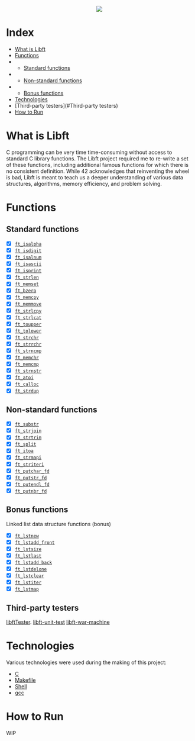 <p align="center">
<img width="" height="" src="https://raw.githubusercontent.com/mithraskuipers/mithraskuipers/master/readme_42/logo.png">
</p>

# Index

*  [What is Libft](#What-is-Libft)
*  [Functions](#Functions)
* * [Standard functions](#Standard-functions)
* * [Non-standard functions](#Non-standard-functions)
* * [Bonus functions](#Bonus-functions)
*  [Technologies](#Technologies)
*  [Third-party testers](#Third-party testers)
*  [How to Run](#How-to-Run)

# What is Libft

C programming can be very time time-consuming without access to standard C library functions. The Libft project required me to re-write a set of these functions, including additional famous functions for which there is no consistent definition. While 42 acknowledges that reinventing the wheel is bad, Libft is meant to teach us a deeper understanding of various data structures, algorithms, memory efficiency, and problem solving.

# Functions

## Standard functions

-  [x]  [`ft_isalpha`](ft_isalpha.c)
-  [x]  [`ft_isdigit`](ft_isdigit.c)
-  [x]  [`ft_isalnum`](ft_isalnum.c)
-  [x]  [`ft_isascii`](ft_isascii.c)
-  [x]  [`ft_isprint`](ft_isprint.c)
-  [x]  [`ft_strlen`](ft_strlen.c)
-  [x]  [`ft_memset`](ft_memset.c)
-  [x]  [`ft_bzero`](ft_bzero.c)
-  [x]  [`ft_memcpy`](ft_memcpy.c)
-  [x]  [`ft_memmove`](ft_memmove.c)
-  [x]  [`ft_strlcpy`](ft_strlcpy.c)
-  [x]  [`ft_strlcat`](ft_strlcat.c)
-  [x]  [`ft_toupper`](ft_toupper.c)
-  [x]  [`ft_tolower`](ft_tolower.c)
-  [x]  [`ft_strchr`](ft_strchr.c)
-  [x]  [`ft_strrchr`](ft_strrchr.c)
-  [x]  [`ft_strncmp`](ft_strncmp.c)
-  [x]  [`ft_memchr`](ft_memchr.c)
-  [x]  [`ft_memcmp`](ft_memcmp.c)
-  [x]  [`ft_strnstr`](ft_strnstr.c)
-  [x]  [`ft_atoi`](ft_atoi.c)
-  [x]  [`ft_calloc`](ft_calloc.c)
-  [x]  [`ft_strdup`](ft_strdup.c)

## Non-standard functions

-  [x]  [`ft_substr`](ft_substr.c)
-  [x]  [`ft_strjoin`](ft_strjoin.c)
-  [x]  [`ft_strtrim`](ft_strtrim.c)
-  [x]  [`ft_split`](ft_split.c)
-  [x]  [`ft_itoa`](ft_itoa.c)
-  [x]  [`ft_strmapi`](ft_strmapi.c)
-  [x]  [`ft_striteri`](ft_striteri.c)
-  [x]  [`ft_putchar_fd`](ft_putchar_fd.c)
-  [x]  [`ft_putstr_fd`](ft_putstr_fd.c)
-  [x]  [`ft_putendl_fd`](ft_putendl_fd.c)
-  [x]  [`ft_putnbr_fd`](ft_putnbr_fd.c)

## Bonus functions
Linked list data structure functions (bonus)

-  [x]  [`ft_lstnew`](ft_lstnew_bonus_bonus.c)
-  [x]  [`ft_lstadd_front`](ft_lstadd_front_bonus.c)
-  [x]  [`ft_lstsize`](ft_lstsize_bonus.c)
-  [x]  [`ft_lstlast`](ft_lstlast_bonus.c)
-  [x]  [`ft_lstadd_back`](ft_lstadd_back_bonus.c)
-  [x]  [`ft_lstdelone`](ft_lstdelone_bonus.c)
-  [x]  [`ft_lstclear`](ft_lstclear_bonus.c)
-  [x]  [`ft_lstiter`](ft_lstiter_bonus.c)
-  [x]  [`ft_lstmap`](ft_lstmap_bonus.c)

## Third-party testers

[libftTester](https://github.com/Tripouille/libftTester). 
[libft-unit-test](https://github.com/alelievr/libft-unit-test)
[libft-war-machine](https://github.com/ska42/libft-war-machine)

# Technologies

Various technologies were used during the making of this project:

*  [C]()
*  [Makefile]()
*  [Shell]()
*  [gcc]()

# How to Run

WIP
